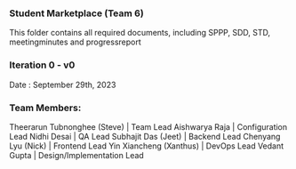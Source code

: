 ### Student Marketplace (Team 6)
This folder contains all required documents, including SPPP, SDD, STD, meetingminutes and progressreport

### Iteration 0 - v0
Date : September 29th, 2023

### Team Members:
Theerarun Tubnonghee (Steve) | Team Lead
Aishwarya Raja | Configuration Lead
Nidhi Desai | QA Lead
Subhajit Das (Jeet) | Backend Lead
Chenyang Lyu (Nick) | Frontend Lead
Yin Xiancheng (Xanthus) | DevOps Lead
Vedant Gupta | Design/Implementation Lead
